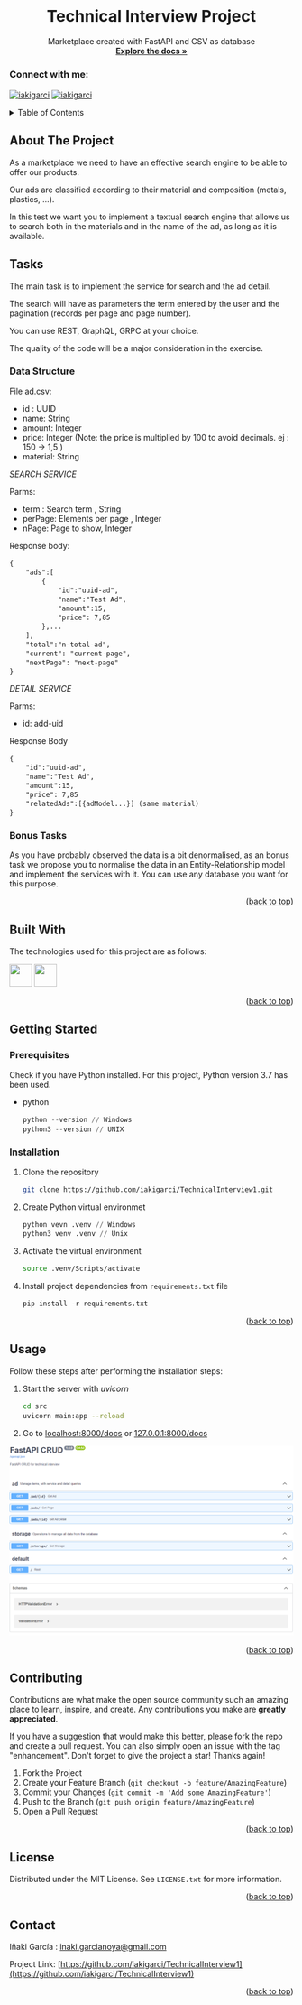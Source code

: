 <div id="top"></div>

<br />
<div align="center">

  <h1 align="center">Technical Interview Project</h1>

  <p align="center">
    Marketplace created with FastAPI and CSV as database
    <br />
    <a href="https://github.com/othneildrew/Best-README-Template"><strong>Explore the docs »</strong></a>
    <!--<br />
    <br />
    <a href="https://github.com/othneildrew/Best-README-Template">View Demo</a>
    ·
    <a href="https://github.com/othneildrew/Best-README-Template/issues">Report Bug</a>
    ·
    <a href="https://github.com/othneildrew/Best-README-Template/issues">Request Feature</a>-->
  </p>
  <h3 align="left">Connect with me:</h3>
    <p align="left">
    <a href="https://www.linkedin.com/in/iakigarcia" target="blank"><img align="center" src="https://raw.githubusercontent.com/rahuldkjain/github-profile-readme-generator/master/src/images/icons/Social/linked-in-alt.svg" alt="iakigarci" height="30" width="40" /></a>
    <a href="https://es.stackoverflow.com/users/158274/iakigarci" target="blank"><img align="center" src="https://raw.githubusercontent.com/rahuldkjain/github-profile-readme-generator/master/src/images/icons/Social/stack-overflow.svg" alt="iakigarci" height="30" width="40" /></a>
    </p>
</div>



<!-- TABLE OF CONTENTS -->
<details>
  <summary>Table of Contents</summary>
  <ol>
    <li>
      <a href="#about-the-project">About The Project</a>
      <ul>
        <li><a href="#built-with">Built With</a></li>
      </ul>
    </li>
    <li>
      <a href="#getting-started">Getting Started</a>
      <ul>
        <li><a href="#prerequisites">Prerequisites</a></li>
        <li><a href="#installation">Installation</a></li>
      </ul>
    </li>
    <li><a href="#usage">Usage</a></li>
    <li><a href="#contributing">Contributing</a></li>
    <li><a href="#license">License</a></li>
    <li><a href="#contact">Contact</a></li>
  </ol>
</details>



<!-- ABOUT THE PROJECT -->
## About The Project
As a marketplace we need to have an effective search engine to be able to offer our products.

Our ads are classified according to their material and composition (metals, plastics, ...).

In this test we want you to implement a textual search engine that allows us to search both in the materials and in the name of the ad, as long as it is available.

## Tasks

The main task is to implement the service for search and the ad detail.

The search will have as parameters the term entered by the user and the pagination (records per page and page number).

You can use REST, GraphQL, GRPC at your choice.

The quality of the code will be a major consideration in the exercise.

### Data Structure

File ad.csv:

- id : UUID
- name: String
- amount: Integer
- price: Integer (Note: the price is multiplied by 100 to avoid decimals. ej : 150 -> 1,5 )
- material: String

*SEARCH SERVICE*

Parms:

- term : Search term , String
- perPage: Elements per page , Integer
- nPage: Page to show, Integer

Response body:

```
{
    "ads":[
        {
            "id":"uuid-ad",
            "name":"Test Ad",
            "amount":15,
            "price": 7,85
        },...
    ],
    "total":"n-total-ad",
    "current": "current-page",
    "nextPage": "next-page"
}
```

*DETAIL SERVICE*

Parms:

- id: add-uid

Response Body

```
{
    "id":"uuid-ad",
    "name":"Test Ad",
    "amount":15,
    "price": 7,85
    "relatedAds":[{adModel...}] (same material)
}
```

### Bonus Tasks

As you have probably observed the data is a bit denormalised, as an bonus task we propose you to normalise the data in an Entity-Relationship model and implement the services with it. You can use any database you want for this purpose.



<p align="right">(<a href="#top">back to top</a>)</p>



## Built With

The technologies used for this project are as follows:
<p align="left">
<!-- https://devicon.dev/ -->
  
<!-- AWS <img src="https://cdn.jsdelivr.net/gh/devicons/devicon/icons/amazonwebservices/amazonwebservices-original.svg" width="40" height="40"/>-->
<!-- BASH <img src="https://cdn.jsdelivr.net/gh/devicons/devicon/icons/bash/bash-original.svg" width="40" height="40"/>-->     
<!-- DOCKER <img src="https://cdn.jsdelivr.net/gh/devicons/devicon/icons/docker/docker-original.svg" width="40" height="40"/>-->
<!-- KUBERNETS  <img src="https://cdn.jsdelivr.net/gh/devicons/devicon/icons/kubernetes/kubernetes-plain.svg" width="40" height="40"/>-->
<!-- JAVA <img src="https://cdn.jsdelivr.net/gh/devicons/devicon/icons/java/java-original.svg" width="40" height="40"/>-->
<!-- JS <img src="https://cdn.jsdelivr.net/gh/devicons/devicon/icons/javascript/javascript-original.svg" width="40" height="40"/>-->
<!-- Node <img src="https://cdn.jsdelivr.net/gh/devicons/devicon/icons/nodejs/nodejs-original.svg" width="40" height="40"/>-->
<!-- EX <img src="https://cdn.jsdelivr.net/gh/devicons/devicon/icons/express/express-original.svg" width="40" height="40"/>-->
<!-- TS <img src="https://cdn.jsdelivr.net/gh/devicons/devicon/icons/typescript/typescript-original.svg" width="40" height="40"/>-->
<!-- React <img src="https://cdn.jsdelivr.net/gh/devicons/devicon/icons/react/react-original.svg" width="40" height="40"/>-->
<!-- Mongo <img src="https://cdn.jsdelivr.net/gh/devicons/devicon/icons/mongodb/mongodb-original.svg" width="40" height="40"/>-->
<img src="https://cdn.jsdelivr.net/gh/devicons/devicon/icons/python/python-original.svg" width="40" height="40"/>
<img src="https://cdn.jsdelivr.net/gh/devicons/devicon/icons/fastapi/fastapi-original.svg" width="40" height="40"/>
<!--  <img src="" width="40" height="40"/>-->
<!--  <img src="" width="40" height="40"/>-->
<!--  <img src="" width="40" height="40"/>-->
<!--  <img src="" width="40" height="40"/>-->
</p>      

<p align="right">(<a href="#top">back to top</a>)</p>


<!-- GETTING STARTED -->
## Getting Started


### Prerequisites

Check if you have Python installed. For this project, Python version 3.7 has been used.
* python
  ```py
  python --version // Windows
  python3 --version // UNIX
  ```

### Installation


1. Clone the repository
   ```sh
   git clone https://github.com/iakigarci/TechnicalInterview1.git
   ```
2. Create Python virtual environmet
   ```py
   python vevn .venv // Windows
   python3 venv .venv // Unix
   ```
3. Activate the virtual environment
   ```sh
   source .venv/Scripts/activate
   ```
4. Install project dependencies from `requirements.txt` file
   ```py
   pip install -r requirements.txt
   ```

<p align="right">(<a href="#top">back to top</a>)</p>



<!-- USAGE EXAMPLES -->
## Usage

Follow these steps after performing the installation steps:

1. Start the server with _uvicorn_
   ```sh
   cd src
   uvicorn main:app --reload
   ```
2. Go to [localhost:8000/docs](localhost:8000/docs) or [127.0.0.1:8000/docs](127.0.0.1:8000/docs)

![Docs homepage](example.PNG)
<p align="right">(<a href="#top">back to top</a>)</p>



<!-- ROADMAP -->
<!--## Roadmap

- [x] Add Changelog
- [x] Add back to top links
- [ ] Add Additional Templates w/ Examples
- [ ] Add "components" document to easily copy & paste sections of the readme
- [ ] Multi-language Support
    - [ ] Chinese
    - [ ] Spanish

See the [open issues](https://github.com/othneildrew/Best-README-Template/issues) for a full list of proposed features (and known issues).

<p align="right">(<a href="#top">back to top</a>)</p>-->



<!-- CONTRIBUTING -->
## Contributing

Contributions are what make the open source community such an amazing place to learn, inspire, and create. Any contributions you make are **greatly appreciated**.

If you have a suggestion that would make this better, please fork the repo and create a pull request. You can also simply open an issue with the tag "enhancement".
Don't forget to give the project a star! Thanks again!

1. Fork the Project
2. Create your Feature Branch (`git checkout -b feature/AmazingFeature`)
3. Commit your Changes (`git commit -m 'Add some AmazingFeature'`)
4. Push to the Branch (`git push origin feature/AmazingFeature`)
5. Open a Pull Request

<p align="right">(<a href="#top">back to top</a>)</p>



<!-- LICENSE -->
## License

Distributed under the MIT License. See `LICENSE.txt` for more information.

<p align="right">(<a href="#top">back to top</a>)</p>



<!-- CONTACT -->
## Contact

Iñaki García : inaki.garcianoya@gmail.com

Project Link: [https://github.com/iakigarci/TechnicalInterview1](https://github.com/iakigarci/TechnicalInterview1)

<p align="right">(<a href="#top">back to top</a>)</p>


<!-- CONTRIBUTORS -->
<!--
## Contributors
* iakigarci [https://github.com/iakigarci/](https://github.com/iakigarci/)

-->

<!-- MARKDOWN LINKS & IMAGES -->
<!-- https://www.markdownguide.org/basic-syntax/#reference-style-links -->
[contributors-shield]: https://img.shields.io/github/contributors/othneildrew/Best-README-Template.svg?style=for-the-badge
[contributors-url]: https://github.com/othneildrew/Best-README-Template/graphs/contributors
[forks-shield]: https://img.shields.io/github/forks/othneildrew/Best-README-Template.svg?style=for-the-badge
[forks-url]: https://github.com/othneildrew/Best-README-Template/network/members
[stars-shield]: https://img.shields.io/github/stars/othneildrew/Best-README-Template.svg?style=for-the-badge
[stars-url]: https://github.com/othneildrew/Best-README-Template/stargazers
[issues-shield]: https://img.shields.io/github/issues/othneildrew/Best-README-Template.svg?style=for-the-badge
[issues-url]: https://github.com/othneildrew/Best-README-Template/issues
[license-shield]: https://img.shields.io/github/license/othneildrew/Best-README-Template.svg?style=for-the-badge
[license-url]: https://github.com/othneildrew/Best-README-Template/blob/master/LICENSE.txt
[linkedin-shield]: https://img.shields.io/badge/-LinkedIn-black.svg?style=for-the-badge&logo=linkedin&colorB=555
[linkedin-url]: https://linkedin.com/in/othneildrew
[product-screenshot]: images/screenshot.png
